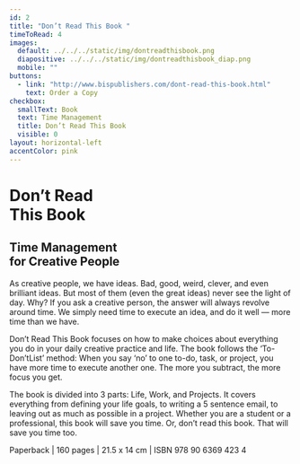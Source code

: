 ```yaml
---
id: 2
title: "Don’t Read This Book "
timeToRead: 4
images:
  default: ../../../static/img/dontreadthisbook.png
  diapositive: ../../../static/img/dontreadthisbook_diap.png
  mobile: ""
buttons:
  - link: "http://www.bispublishers.com/dont-read-this-book.html"
    text: Order a Copy
checkbox:
  smallText: Book
  text: Time Management
  title: Don’t Read This Book
  visible: 0
layout: horizontal-left
accentColor: pink
---
```


# Don’t Read<br/>This Book

## Time Management<br/>for Creative People

As creative people, we have ideas. Bad, good, weird, clever, and even brilliant ideas. But most of them (even the great ideas) never see the light of day. Why? If you ask a creative person, the answer will always revolve around time. We simply need time to execute an idea, and do it well — more time than we have.

Don’t Read This Book focuses on how to make choices about everything you do in your daily creative practice and life. The book follows the ‘To-Don’tList’ method: When you say ‘no’ to one to-do, task, or project, you have more time to execute another one. The more you subtract, the more focus you get.

The book is divided into 3 parts: Life, Work, and Projects. It covers everything from defining your life goals, to writing a 5 sentence email, to leaving out as much as possible in a project. Whether you are a student or a professional, this book will save you time. Or, don’t read this book. That will save you time too.

Paperback | 160 pages | 21.5 x 14 cm | ISBN 978 90 6369 423 4
